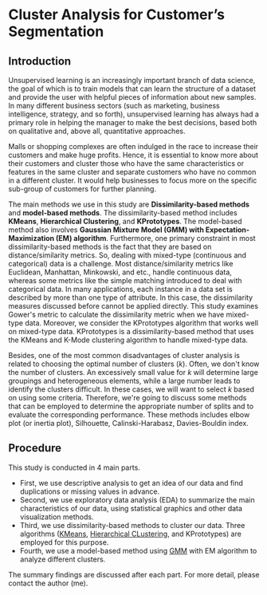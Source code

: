 # Cluster Analysis for Customer’s Segmentation

## Introduction
Unsupervised learning is an increasingly important branch of data science, the goal of which is to train models that can learn the structure of a dataset and provide the user with helpful pieces of information about new samples. In many different business sectors (such as marketing, business intelligence, strategy, and so forth), unsupervised learning has always had a primary role in helping the manager to make the best decisions, based both on qualitative and, above all, quantitative approaches.

Malls or shopping complexes are often indulged in the race to increase their customers and make huge profits. Hence, it is essential to know more about their customers and cluster those who have the same characteristics or features in the same cluster and separate customers who have no common in a different cluster. It would help businesses to focus more on the specific sub-group of customers for further planning.

The main methods we use in this study are **Dissimilarity-based methods** and **model-based methods**. The dissimilarity-based method includes **KMeans**, **Hierarchical Clustering**, and **KPrototypes**. The model-based method also involves **Gaussian Mixture Model (GMM) with Expectation-Maximization (EM) algorithm**.
Furthermore, one primary constraint in most dissimilarity-based methods is the fact that they are based on distance/similarity metrics. So, dealing with mixed-type (continuous and categorical) data is a challenge. Most distance/similarity metrics like Euclidean, Manhattan, Minkowski, and etc., handle continuous data, whereas some metrics like the simple matching introduced to deal with categorical data. In many applications, each instance in a data set is described by more than one type of attribute. In this case, the dissimilarity measures discussed before cannot be applied directly. This study examines Gower's metric to calculate the dissimilarity metric when we have mixed-type data. Moreover, we consider the KPrototypes algorithm that works well on mixed-type data. KPrototypes is a dissimilarity-based method that uses the KMeans and K-Mode clustering algorithm to handle mixed-type data.

Besides, one of the most common disadvantages of cluster analysis is related to choosing the optimal number of clusters (*k*). Often, we don't know the number of clusters. An excessively small value for *k* will determine large groupings and heterogeneous elements, while a large number leads to identify the clusters difficult. In these cases, we will want to select *k* based on using some criteria. Therefore, we're going to discuss some methods that can be employed to determine the appropriate number of splits and to evaluate the corresponding performance. These methods includes elbow plot (or inertia plot), Silhouette, Calinski-Harabasz, Davies-Bouldin index.

## Procedure
This study is conducted in 4 main parts.
- First, we use descriptive analysis to get an idea of our data and find duplications or missing values in advance.
- Second, we use exploratory data analysis (EDA) to summarize the main characteristics of our data, using statistical graphics and other data visualization methods.
- Third, we use dissimilarity-based methods to cluster our data. Three algorithms ([KMeans](https://scikit-learn.org/stable/modules/generated/sklearn.cluster.KMeans.html), [Hierarchical CLustering](https://scikit-learn.org/stable/modules/generated/sklearn.cluster.AgglomerativeClustering.html#sklearn.cluster.AgglomerativeClustering), and KPrototypes) are employed for this purpose.
- Fourth, we use a model-based method using [GMM](https://scikit-learn.org/stable/modules/mixture.html) with EM algorithm to analyze different clusters.

The summary findings are discussed after each part. For more detail, please contact the author (me).
